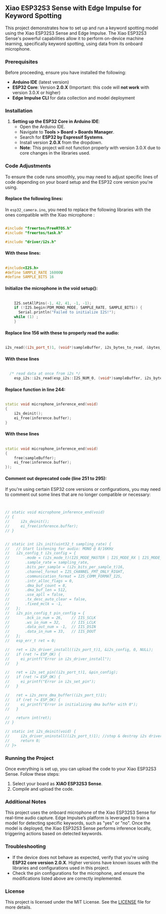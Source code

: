 
## Xiao ESP32S3 Sense with Edge Impulse for Keyword Spotting

This project demonstrates how to set up and run a keyword spotting model using the Xiao ESP32S3 Sense and Edge Impulse. The Xiao ESP32S3 Sense's powerful capabilities allow it to perform on-device machine learning, specifically keyword spotting, using data from its onboard microphone.

### Prerequisites

Before proceeding, ensure you have installed the following:
- **Arduino IDE** (latest version)
- **ESP32 Core**: Version **2.0.X** (Important: this code will **not work** with version 3.0.X or higher)
- **Edge Impulse CLI** for data collection and model deployment

### Installation

1. **Setting up the ESP32 Core in Arduino IDE**:
    - Open the Arduino IDE.
    - Navigate to **Tools > Board > Boards Manager**.
    - Search for **ESP32 by Espressif Systems**.
    - Install version **2.0.X** from the dropdown.
    - **Note**: This project will not function properly with version 3.0.X due to core changes in the libraries used.



### Code Adjustments

To ensure the code runs smoothly, you may need to adjust specific lines of code depending on your board setup and the ESP32 core version you're using.

#### Replace the following lines:

In `esp32_camera.ino`, you need to replace the following libraries with the ones compatible with the Xiao microphone :

```cpp

#include "freertos/FreeRTOS.h"
#include "freertos/task.h"

#include "driver/i2s.h"
```
#### With these lines:


```cpp

#include<I2S.h>
#define SAMPLE_RATE 16000U
#define SAMPLE_BITS 16

```






#### Initialize the microphone in the void setup():

```cpp

    I2S.setAllPins(-1, 42, 41, -1, -1);
    if (!I2S.begin(PDM_MONO_MODE, SAMPLE_RATE, SAMPLE_BITS)) {
      Serial.println("Failed to initialize I2S!");
    while (1) ;
    }


```






#### Replace line 156 with these to properly read the audio:

```cpp

i2s_read((i2s_port_t)1, (void*)sampleBuffer, i2s_bytes_to_read, &bytes_read, 100);


```

#### With these lines

```cpp

  /* read data at once from i2s */
    esp_i2s::i2s_read(esp_i2s::I2S_NUM_0, (void*)sampleBuffer, i2s_bytes_to_read, &bytes_read, 100);

```





#### Replace function in line 244:

```cpp

static void microphone_inference_end(void)
{
    i2s_deinit();
    ei_free(inference.buffer);
}


```

#### With these lines

```cpp

static void microphone_inference_end(void)
{
    free(sampleBuffer);
    ei_free(inference.buffer);
});

```





#### Comment out deprecated code (line 251 to 295):

If you're using certain ESP32 core versions or configurations, you may need to comment out some lines that are no longer compatible or necessary:

```cpp


// static void microphone_inference_end(void)
// {
//     i2s_deinit();
//     ei_free(inference.buffer);
// }


// static int i2s_init(uint32_t sampling_rate) {
//   // Start listening for audio: MONO @ 8/16KHz
//   i2s_config_t i2s_config = {
//       .mode = (i2s_mode_t)(I2S_MODE_MASTER | I2S_MODE_RX | I2S_MODE_TX),
//       .sample_rate = sampling_rate,
//       .bits_per_sample = (i2s_bits_per_sample_t)16,
//       .channel_format = I2S_CHANNEL_FMT_ONLY_RIGHT,
//       .communication_format = I2S_COMM_FORMAT_I2S,
//       .intr_alloc_flags = 0,
//       .dma_buf_count = 8,
//       .dma_buf_len = 512,
//       .use_apll = false,
//       .tx_desc_auto_clear = false,
//       .fixed_mclk = -1,
//   };
//   i2s_pin_config_t pin_config = {
//       .bck_io_num = 26,    // IIS_SCLK
//       .ws_io_num = 32,     // IIS_LCLK
//       .data_out_num = -1,  // IIS_DSIN
//       .data_in_num = 33,   // IIS_DOUT
//   };
//   esp_err_t ret = 0;

//   ret = i2s_driver_install((i2s_port_t)1, &i2s_config, 0, NULL);
//   if (ret != ESP_OK) {
//     ei_printf("Error in i2s_driver_install");
//   }

//   ret = i2s_set_pin((i2s_port_t)1, &pin_config);
//   if (ret != ESP_OK) {
//     ei_printf("Error in i2s_set_pin");
//   }

//   ret = i2s_zero_dma_buffer((i2s_port_t)1);
//   if (ret != ESP_OK) {
//     ei_printf("Error in initializing dma buffer with 0");
//   }

//   return int(ret);
// }

// static int i2s_deinit(void) {
//     i2s_driver_uninstall((i2s_port_t)1); //stop & destroy i2s driver
//     return 0;
// }>
```




### Running the Project

Once everything is set up, you can upload the code to your Xiao ESP32S3 Sense. Follow these steps:

1. Select your board as **XIAO ESP32S3 Sense**.
2. Compile and upload the code.

### Additional Notes

This project uses the onboard microphone of the Xiao ESP32S3 Sense for real-time audio capture. Edge Impulse’s platform is leveraged to train a model for detecting specific keywords, such as "yes" or "no". Once the model is deployed, the Xiao ESP32S3 Sense performs inference locally, triggering actions based on detected keywords.

### Troubleshooting

- If the device does not behave as expected, verify that you're using **ESP32 core version 2.0.X**. Higher versions have known issues with the libraries and configurations used in this project.
- Check the pin configurations for the microphone, and ensure the modifications listed above are correctly implemented.

### License

This project is licensed under the MIT License. See the [LICENSE](LICENSE) file for more details.
